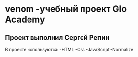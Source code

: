 # venom -учебный проект Glo Academy
## Проект выполнил Сергей Репин

В проекте используются:
-HTML
-Css
-JavaScript
-Normalize
